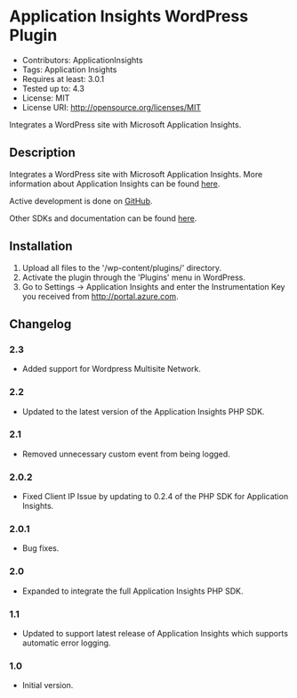 # Application Insights WordPress Plugin

* Contributors: ApplicationInsights
* Tags: Application Insights
* Requires at least: 3.0.1
* Tested up to: 4.3
* License: MIT
* License URI: http://opensource.org/licenses/MIT

Integrates a WordPress site with Microsoft Application Insights.

## Description

Integrates a WordPress site with Microsoft Application Insights. More information about Application Insights can be found [here](http://azure.microsoft.com/en-us/documentation/articles/app-insights-get-started/). 

Active development is done on [GitHub](https://github.com/Microsoft/AppInsights-WordPress). 

Other SDKs and documentation can be found [here](https://github.com/Microsoft/AppInsights-Home).

## Installation

1. Upload all files to the '/wp-content/plugins/' directory.
2. Activate the plugin through the 'Plugins' menu in WordPress.
3. Go to Settings -> Application Insights and enter the Instrumentation Key you received from http://portal.azure.com.

## Changelog

### 2.3 
* Added support for Wordpress Multisite Network.

### 2.2
* Updated to the latest version of the Application Insights PHP SDK.

### 2.1
* Removed unnecessary custom event from being logged. 

### 2.0.2
* Fixed Client IP Issue by updating to 0.2.4 of the PHP SDK for Application Insights.

### 2.0.1
* Bug fixes.

### 2.0
* Expanded to integrate the full Application Insights PHP SDK.

### 1.1
* Updated to support latest release of Application Insights which supports automatic error logging.

### 1.0
* Initial version.
